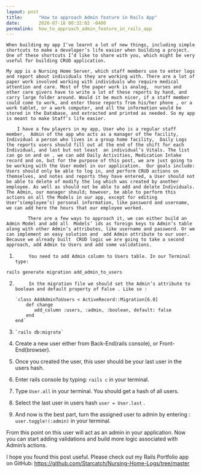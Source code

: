 ```yaml
---
layout: post
title:      "How to approach Admin feature in Rails App"
date:       2020-07-18 00:32:02 -0400
permalink:  how_to_approach_admin_feature_in_rails_app
---
```


	When building my app I’ve learnt a lot of new things, including simple shortcuts to make a developer’s life easier when building a project. One of these shortcuts I’d like to share with you, which might be very useful for building CRUD application. 
	
	My app is a Nursing Home Server, which staff members use to enter logs and report about individuals they are working with. There are a lot of paper work involved working with individuals who require medical attention and care. Most of the paper work is analog,  nurses and other care givers have to write a lot of these reports by hand, and carry large folder around. Would it be much nicer, if a staff member could come to work, and enter those reports from his/her phone , or a work tablet, or a work computer, and all the information would be stored in the Database, and extracted and printed as needed. So my app is meant to make Staff’s life easier.
	
		I have a few players in my app, User who is a regular staff member,  Admin of the app who acts as a manager of the facility, Individual a person who lives in a group home facility,  Daily Logs the reports users should fill out at the end of the shift for each Individual, and last but not least  an individual’s Vitals. The list can go on and on , we can add Daily Activities, Medication Intake record and on, but for the purpose of this post, we are just going to be working with the User model in our application.  Our goals include: Users should only be able to log in, and perform CRUD actions on themselves, and notes and reports they have entered, a User should not be able to delete of modify the log which was created by another employee. As well as should not be able to add and delete Individuals. The Admin, our manager should; however, be able to perform this actions on all the Models in our app, except for editing User’s(employee’s) personal information, like password and username, we can add here the hours that our employee worked. 
		
			There are a few ways to approach it, we can either build an Admin Model and add all  Models’ ids as foreign keys to Admin’s table along with other Admin’s attributes, like username and password. Or we can implement an easy solution and  add Admin attribute to our user. Because we already built  CRUD logic we are going to take a second approach, add Admin to Users and add some validations. 
			
1. 			You need to add Admin column to Users table. In our Terminal type:

 `rails generate migration add_admin_to_users `
 

2. 			In the migration file we should set the Admin’s attribute to boolean and default property of False . Like so :

       `class AddAdminToUsers < ActiveRecord::Migration[6.0]
           def change
              add_column :users, :admin, :boolean, default: false
           end
       end`
			 
3.     `rails db:migrate`

4. Create a new user either from Back-End(rails console), or Front- End(browser).

5. Once you created the user, this user should be your last user in the users hash. 

6. Enter rails console by typing: `rails c` in your terminal. 

7. Type `User.all`  in your terminal. You should get a hash of all users. 

8. Select the last user in users hash `user = User.last` .

9. And now is the best part, turn the assigned user to admin by entering : `user.toggle!(:admin)` in your terminal. 

From this point on this user will act as an admin in your application. Now you can start adding validations and build more logic associated with Admin’s actions.

I hope you found this post useful. Please check out my Rails Portfolio app on GitHub: https://github.com/Starcatch/Nursing-Home-Logs/tree/master
